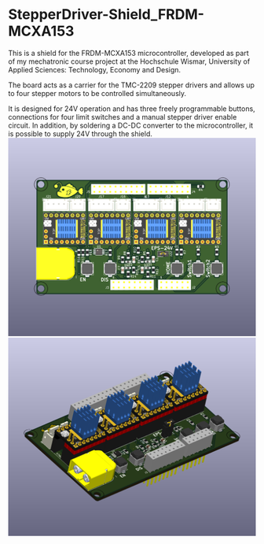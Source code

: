 # StepperDriver-Shield_FRDM-MCXA153

This is a shield for the FRDM-MCXA153 microcontroller, developed as part of my mechatronic course project at the Hochschule Wismar, University of Applied Sciences: Technology, Economy and Design.

The board acts as a carrier for the TMC-2209 stepper drivers and allows up to four stepper motors to be controlled simultaneously.

It is designed for 24V operation and has three freely programmable buttons, connections for four limit switches and a manual stepper driver enable circuit.
In addition, by soldering a DC-DC converter to the microcontroller, it is possible to supply 24V through the shield.
![StepperDriver-Shield_FRDM-MCXA153_Top](https://github.com/Fi-schi/StepperDriver-Shield_FRDM-MCXA153/blob/main/pictures/StepperDriver-Shield_FRDM-MCXA153_Top.png)
![StepperDriver-Shield_FRDM-MCXA153_3D](https://github.com/Fi-schi/StepperDriver-Shield_FRDM-MCXA153/blob/main/pictures/StepperDriver-Shield_FRDM-MCXA153_3D.png)
